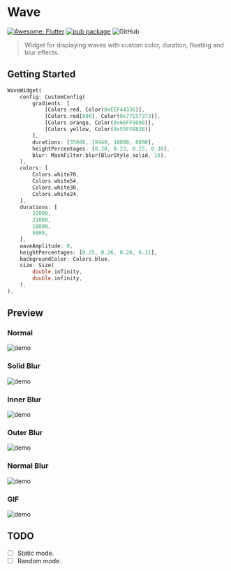 # Wave

[![Awesome: Flutter](https://img.shields.io/badge/Awesome-Flutter-blue.svg?longCache=true&style=flat-square)](https://stackoverflow.com/questions/tagged/flutter?sort=votes) [![pub package](https://img.shields.io/pub/v/wave.svg?style=flat-square)](https://pub.dartlang.org/packages/wave) ![GitHub](https://img.shields.io/github/license/mashape/apistatus.svg?longCache=true&style=flat-square)

> Widget for displaying waves with custom color, duration, floating and blur effects.

## Getting Started

``` Dart
WaveWidget(
    config: CustomConfig(
        gradients: [
            [Colors.red, Color(0xEEF44336)],
            [Colors.red[800], Color(0x77E57373)],
            [Colors.orange, Color(0x66FF9800)],
            [Colors.yellow, Color(0x55FFEB3B)]
        ],
        durations: [35000, 19440, 10800, 6000],
        heightPercentages: [0.20, 0.23, 0.25, 0.30],
        blur: MaskFilter.blur(BlurStyle.solid, 10),
    ),
    colors: [
        Colors.white70,
        Colors.white54,
        Colors.white30,
        Colors.white24,
    ],
    durations: [
        32000,
        21000,
        18000,
        5000,
    ],
    waveAmplitude: 0,
    heightPercentages: [0.25, 0.26, 0.28, 0.31],
    backgroundColor: Colors.blue,
    size: Size(
        double.infinity,
        double.infinity,
    ),
),
```

## Preview

### Normal

![demo](example/assets/demo-blur_off.jpeg)

### Solid Blur

![demo](example/assets/demo-blur_solid.png)

### Inner Blur

![demo](example/assets/demo-blur_inner.png)

### Outer Blur

![demo](example/assets/demo-blur_outer.png)

### Normal Blur

![demo](example/assets/demo-blur_normal.png)

### GIF

![demo](example/assets/demo.gif)

## TODO

- [ ] Static mode.
- [ ] Random mode.
